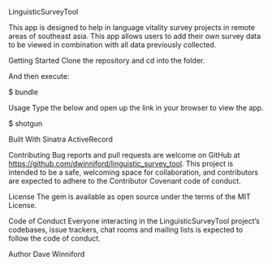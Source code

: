 LinguisticSurveyTool

This app is designed to help in language vitality survey projects in remote areas of southeast asia.  This app allows users to add their own survey data to be viewed in combination with all data previously collected.

Getting Started
Clone the repository and cd into the folder.

And then execute:

$ bundle

Usage
Type the below and open up the link in your browser to view the app.

$ shotgun

Built With
Sinatra
ActiveRecord

Contributing
Bug reports and pull requests are welcome on GitHub at https://github.com/dwinniford/linguistic_survey_tool. This project is intended to be a safe, welcoming space for collaboration, and contributors are expected to adhere to the Contributor Covenant code of conduct.

License
The gem is available as open source under the terms of the MIT License.

Code of Conduct
Everyone interacting in the LinguisticSurveyTool project’s codebases, issue trackers, chat rooms and mailing lists is expected to follow the code of conduct.

Author
Dave Winniford
